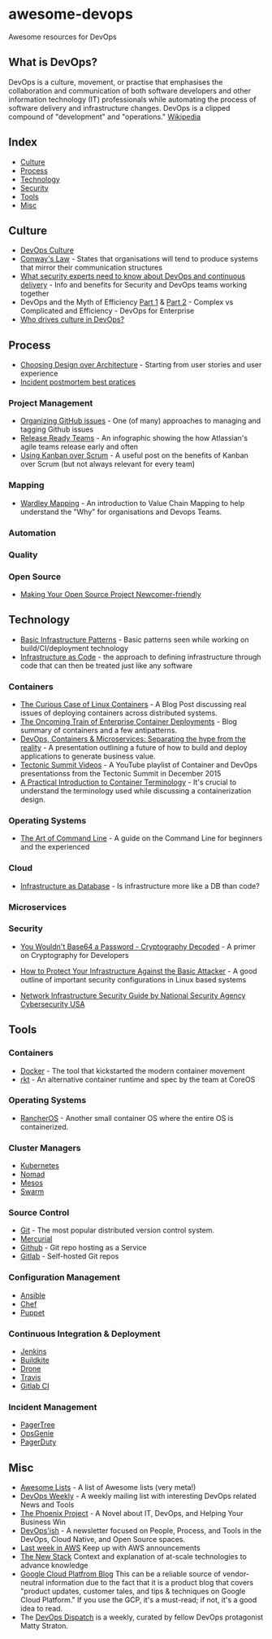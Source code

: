 # awesome-devops
Awesome resources for DevOps

What is DevOps?
---------------

DevOps is a culture, movement, or practise that emphasises the collaboration and communication of both software developers and other information technology (IT) professionals while automating the process of software delivery and infrastructure changes. DevOps is a clipped compound of "development" and "operations." 
[Wikipedia](https://en.wikipedia.org/wiki/DevOps)

Index
-----

-	[Culture](#culture)
-	[Process](#process)
-	[Technology](#technology)
-	[Security](#security)
-	[Tools](#tools)
-	[Misc](#misc)

Culture
-------

-	[DevOps Culture](https://www.atlassian.com/devops/what-is-devops/devops-culture)
-	[Conway's Law](https://en.wikipedia.org/wiki/Conway%27s_law) - States that organisations will tend to produce systems that mirror their communication structures
-	[What security experts need to know about DevOps and continuous delivery](#) - Info and benefits for Security and DevOps teams working together
-	DevOps and the Myth of Efficiency [Part 1](http://blog.christianposta.com/devops/devops-and-the-myth-of-efficiency-part-i/) & [Part 2](http://blog.christianposta.com/devops/devops-and-the-myth-of-efficiency-part-ii/) - Complex vs Complicated and Efficiency - DevOps for Enterprise
-   [Who drives culture in DevOps?](https://opensource.com/article/17/12/who-drives-culture-devops)

Process
-------

-	[Choosing Design over Architecture](https://18f.gsa.gov/2015/11/17/choose-design-over-architecture/) - Starting from user stories and user experience
-	[Incident postmortem best pratices](https://www.datadoghq.com/blog/incident-postmortem-process-best-practices//)

### Project Management

-	[Organizing GitHub issues](https://robinpowered.com/blog/best-practice-system-for-organizing-and-tagging-github-issues/) - One (of many) approaches to managing and tagging Github issues
-	[Release Ready Teams](https://www.atlassian.com/agile/release-ready-agile-teams) - An infographic showing the how Atlassian's agile teams release early and often
-	[Using Kanban over Scrum](https://medium.com/cto-school/ditching-scrum-for-kanban-the-best-decision-we-ve-made-as-a-team-cd1167014a6f#.p8a1zicwm) - A useful post on the benefits of Kanban over Scrum (but not always relevant for every team)

### Mapping

-	[Wardley Mapping](http://blog.gardeviance.org/2015/02/an-introduction-to-wardley-value-chain.html) - An introduction to Value Chain Mapping to help understand the "Why" for organisations and Devops Teams.

### Automation

### Quality

### Open Source

-	[Making Your Open Source Project Newcomer-friendly](http://manishearth.github.io/blog/2016/01/03/making-your-open-source-project-newcomer-friendly/)

Technology
----------

-	[Basic Infrastructure Patterns](https://www.thoughtworks.com/talks/infrastructure-design-patterns-xconf-eu-2017) - Basic patterns seen while working on build/CI/deployment technology
-	[Infrastructure as Code](http://martinfowler.com/bliki/InfrastructureAsCode.html) - the approach to defining infrastructure through code that can then be treated just like any software

### Containers

-	[The Curious Case of Linux Containers](https://medium.com/@sumbry/the-curious-case-of-linux-containers-328e2adc12a2#.j1hbq72im) - A Blog Post discussing real issues of deploying containers across distributed systems.
-	[The Oncoming Train of Enterprise Container Deployments](http://www.juliandunn.net/2015/12/04/the-oncoming-train-of-enterprise-container-deployments/) - Blog summary of containers and a few antipatterns.
-	[DevOps, Containers & Microservices: Separating the hype from the reality](http://www.slideshare.net/dberkholz/devops-containers-microservices-separating-the-hype-from-the-reality) - A presentation outlining a future of how to build and deploy applications to generate business value.
-	[Tectonic Summit Videos](https://www.youtube.com/playlist?list=PLlh6TqkU8kg_Eydfk1Nyt6iK7wM8v9bRA) - A YouTube playlist of Container and DevOps presentationss from the Tectonic Summit in December 2015
- [A Practical Introduction to Container Terminology](https://developers.redhat.com/blog/2018/02/22/container-terminology-practical-introduction) - It's crucial to understand the terminology used while discussing a containerization design.

### Operating Systems

-	[The Art of Command Line](https://github.com/jlevy/the-art-of-command-line) - A guide on the Command Line for beginners and the experienced

### Cloud

-	[Infrastructure as Database](https://blog.solvaria.com/infrastructure-as-code) - Is infrastructure more like a DB than code?

### Microservices

### Security

-	[You Wouldn't Base64 a Password - Cryptography Decoded](https://paragonie.com/blog/2015/08/you-wouldnt-base64-a-password-cryptography-decoded) - A primer on Cryptography for Developers
-	[How to Protect Your Infrastructure Against the Basic Attacker](https://www.mailgun.com/blog/it-and-engineering/security-guide-basic-infrastructure-security/) - A good outline of important security configurations in Linux based systems

- [Network Infrastructure
Security Guide by National Security Agency
Cybersecurity USA ](https://media.defense.gov/2022/Jun/15/2003018261/-1/-1/0/CTR_NSA_NETWORK_INFRASTRUCTURE_SECURITY_GUIDE_20220615.PDF)


Tools
-----

### Containers

-	[Docker](https://www.docker.com/) - The tool that kickstarted the modern container movement
-	[rkt](https://coreos.com/rkt/docs/latest/) - An alternative container runtime and spec by the team at CoreOS

### Operating Systems

-	[RancherOS](https://rancher.com) - Another small container OS where the entire OS is containerized.


### Cluster Managers

-	[Kubernetes](https://kubernetes.io)
-	[Nomad](https://www.nomadproject.io/)
-	[Mesos](https://mesos.apache.org/)
-	[Swarm](https://docs.docker.com/swarm/)

### Source Control

-	[Git](https://git-scm.com/) - The most popular distributed version control system.
-	[Mercurial](https://www.mercurial-scm.org/)
-	[Github](https://github.com/) - Git repo hosting as a Service
-	[Gitlab](https://about.gitlab.com/) - Self-hosted Git repos

### Configuration Management

-	[Ansible](http://www.ansible.com/)
-	[Chef](https://www.chef.io/)
-	[Puppet](https://puppetlabs.com/)


### Continuous Integration & Deployment

-	[Jenkins](https://www.jenkins.io/)
-	[Buildkite](https://buildkite.com/)
-	[Drone](https://github.com/drone)
-	[Travis](https://www.travis-ci.com/)
-	[Gitlab CI](https://about.gitlab.com/)

### Incident Management

- [PagerTree](https://pagertree.com/)
- [OpsGenie](https://www.atlassian.com/software/opsgenie)
- [PagerDuty](https://www.pagerduty.com/)

Misc
----

-	[Awesome Lists](https://github.com/sindresorhus/awesome) - A list of Awesome lists (very meta!)
-	[DevOps Weekly](http://www.devopsweekly.com/) - A weekly mailing list with interesting DevOps related News and Tools
-	[The Phoenix Project](http://www.amazon.com/Phoenix-Project-DevOps-Helping-Business/dp/0988262509/ref=sr_1_1?ie=UTF8&qid=1451900824&sr=8-1&keywords=project+phoenix) - A Novel about IT, DevOps, and Helping Your Business Win
-   [DevOps'ish](https://devopsish.com/) - A newsletter focused on People, Process, and Tools in the DevOps, Cloud Native, and Open Source spaces.
-   [Last week in AWS](https://www.lastweekinaws.com/) Keep up with AWS announcements
-   [The New Stack](https://thenewstack.io/) Context and explanation of at-scale technologies to advance knowledge 
-   [Google Cloud Platfrom Blog](https://cloud.google.com/blog/products/gcp) This can be a reliable source of vendor-neutral information due to the fact that it is a product blog that covers "product updates, customer tales, and tips & techniques on Google Cloud Platform." If you use the GCP, it's a must-read; if not, it's a good idea to read.
-   The [DevOps Dispatch](https://devopsdispatch.com/) is a weekly, curated by fellow DevOps protagonist Matty Straton.

